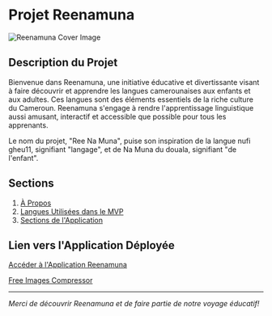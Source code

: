 # Projet Reenamuna

![Reenamuna Cover Image](https://github.com/noungajo/reenamouna/assets/74459608/660a74a2-9d59-46ec-bcb0-1d00c37ad686)

## Description du Projet

Bienvenue dans Reenamuna, une initiative éducative et divertissante visant à faire découvrir et apprendre les langues camerounaises aux enfants et aux adultes. Ces langues sont des éléments essentiels de la riche culture du Cameroun. Reenamuna s'engage à rendre l'apprentissage linguistique aussi amusant, interactif et accessible que possible pour tous les apprenants.

Le nom du projet, "Ree Na Muna", puise son inspiration de la langue nufi gheu11, signifiant "langage", et de Na Muna du douala, signifiant "de l'enfant".

## Sections

1. [À Propos](a_propos.md) <!-- Explorez notre mission et nos objectifs -->
2. [Langues Utilisées dans le MVP](langues_utilisees.md) <!-- Découvrez les langues spécifiques et les régions associées -->
3. [Sections de l'Application](section_application.md) <!-- Plongez dans nos différentes rubriques éducatives -->

## Lien vers l'Application Déployée

[Accéder à l'Application Reenamuna](lien_application_deployee) <!-- Découvrez l'expérience Reenamuna -->

[Free Images Compressor](https://imagecompressor.com/) <!-- Utilisez cet outil pour compresser vos images -->

---

*Merci de découvrir Reenamuna et de faire partie de notre voyage éducatif!*

